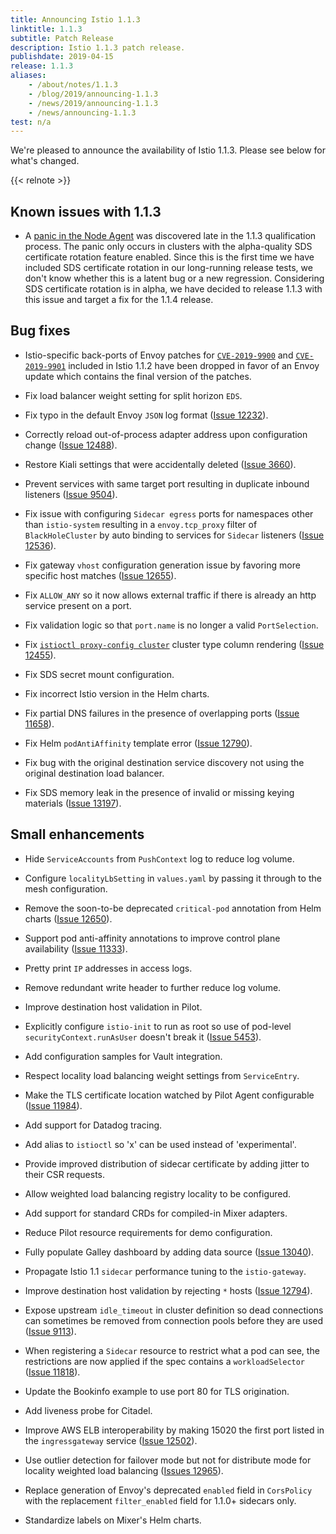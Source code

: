 ```yaml
---
title: Announcing Istio 1.1.3
linktitle: 1.1.3
subtitle: Patch Release
description: Istio 1.1.3 patch release.
publishdate: 2019-04-15
release: 1.1.3
aliases:
    - /about/notes/1.1.3
    - /blog/2019/announcing-1.1.3
    - /news/2019/announcing-1.1.3
    - /news/announcing-1.1.3
test: n/a
---
```


We're pleased to announce the availability of Istio 1.1.3. Please see below for what's changed.

{{< relnote >}}

## Known issues with 1.1.3

- A [panic in the Node Agent](https://github.com/istio/istio/issues/13325) was discovered late in the 1.1.3 qualification process.  The panic only occurs in clusters with the alpha-quality SDS certificate rotation feature enabled.  Since this is the first time we have included SDS certificate rotation in our long-running release tests, we don't know whether this is a latent bug or a new regression.  Considering SDS certificate rotation is in alpha, we have decided to release 1.1.3 with this issue and target a fix for the 1.1.4 release.

## Bug fixes

- Istio-specific back-ports of Envoy patches for [`CVE-2019-9900`](https://cve.mitre.org/cgi-bin/cvename.cgi?name=CVE-2019-9900) and
[`CVE-2019-9901`](https://cve.mitre.org/cgi-bin/cvename.cgi?name=CVE-2019-9901) included in Istio 1.1.2 have been dropped in favor of an
Envoy update which contains the final version of the patches.

- Fix load balancer weight setting for split horizon `EDS`.

- Fix typo in the default Envoy `JSON` log format ([Issue 12232](https://github.com/istio/istio/issues/12232)).

- Correctly reload out-of-process adapter address upon configuration change ([Issue 12488](https://github.com/istio/istio/issues/12488)).

- Restore Kiali settings that were accidentally deleted ([Issue 3660](https://github.com/istio/istio/issues/3660)).

- Prevent services with same target port resulting in duplicate inbound listeners ([Issue 9504](https://github.com/istio/istio/issues/9504)).

- Fix issue with configuring `Sidecar egress` ports for namespaces other than `istio-system` resulting in a `envoy.tcp_proxy` filter of `BlackHoleCluster` by auto binding
to services for `Sidecar` listeners ([Issue 12536](https://github.com/istio/istio/issues/12536)).

- Fix gateway `vhost` configuration generation issue by favoring more specific host matches ([Issue 12655](https://github.com/istio/istio/issues/12655)).

- Fix `ALLOW_ANY` so it now allows external traffic if there is already an http service present on a port.

- Fix validation logic so that `port.name` is no longer a valid `PortSelection`.

- Fix [`istioctl proxy-config cluster`](/docs/reference/commands/istioctl/#istioctl-proxy-config-cluster) cluster type column rendering ([Issue 12455](https://github.com/istio/istio/issues/12455)).

- Fix SDS secret mount configuration.

- Fix incorrect Istio version in the Helm charts.

- Fix partial DNS failures in the presence of overlapping ports ([Issue 11658](https://github.com/istio/istio/issues/11658)).

- Fix Helm `podAntiAffinity` template error ([Issue 12790](https://github.com/istio/istio/issues/12790)).

- Fix bug with the original destination service discovery not using the original destination load balancer.

- Fix SDS memory leak in the presence of invalid or missing keying materials ([Issue 13197](https://github.com/istio/istio/issues/13197)).

## Small enhancements

- Hide `ServiceAccounts` from `PushContext` log to reduce log volume.

- Configure `localityLbSetting` in `values.yaml` by passing it through to the mesh configuration.

- Remove the soon-to-be deprecated `critical-pod` annotation from Helm charts ([Issue 12650](https://github.com/istio/istio/issues/12650)).

- Support pod anti-affinity annotations to improve control plane availability ([Issue 11333](https://github.com/istio/istio/issues/11333)).

- Pretty print `IP` addresses in access logs.

- Remove redundant write header to further reduce log volume.

- Improve destination host validation in Pilot.

- Explicitly configure `istio-init` to run as root so use of pod-level `securityContext.runAsUser` doesn't break it ([Issue 5453](https://github.com/istio/istio/issues/5453)).

- Add configuration samples for Vault integration.

- Respect locality load balancing weight settings from `ServiceEntry`.

- Make the TLS certificate location watched by Pilot Agent configurable ([Issue 11984](https://github.com/istio/istio/issues/11984)).

- Add support for Datadog tracing.

- Add alias to `istioctl` so 'x' can be used instead of 'experimental'.

- Provide improved distribution of sidecar certificate by adding jitter to their CSR requests.

- Allow weighted load balancing registry locality to be configured.

- Add support for standard CRDs for compiled-in Mixer adapters.

- Reduce Pilot resource requirements for demo configuration.

- Fully populate Galley dashboard by adding data source ([Issue 13040](https://github.com/istio/istio/issues/13040)).

- Propagate Istio 1.1 `sidecar` performance tuning to the `istio-gateway`.

- Improve destination host validation by rejecting `*` hosts ([Issue 12794](https://github.com/istio/istio/issues/12794)).

- Expose upstream `idle_timeout` in cluster definition so dead connections can sometimes be removed from connection pools before they are used
([Issue 9113](https://github.com/istio/istio/issues/9113)).

- When registering a `Sidecar` resource to restrict what a pod can see, the restrictions are now applied if the spec contains a
`workloadSelector` ([Issue 11818](https://github.com/istio/istio/issues/11818)).

- Update the Bookinfo example to use port 80 for TLS origination.

- Add liveness probe for Citadel.

- Improve AWS ELB interoperability by making 15020 the first port listed in the `ingressgateway` service ([Issue 12502](https://github.com/istio/istio/issues/12503)).

- Use outlier detection for failover mode but not for distribute mode for locality weighted load balancing ([Issues 12965](https://github.com/istio/istio/issues/12961)).

- Replace generation of Envoy's deprecated `enabled` field in `CorsPolicy` with the replacement `filter_enabled` field for 1.1.0+ sidecars only.

- Standardize labels on Mixer's Helm charts.
